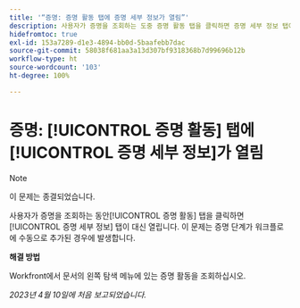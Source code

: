 ```yaml
---
title: '“증명: 증명 활동 탭에 증명 세부 정보가 열림”'
description: 사용자가 증명을 조회하는 도중 증명 활동 탭을 클릭하면 증명 세부 정보 탭이 대신 열립니다. 이 문제는 증명 단계가 워크플로에 수동으로 추가된 경우에 발생합니다.
hidefromtoc: true
exl-id: 153a7289-d1e3-4894-bb0d-5baafebb7dac
source-git-commit: 58038f681aa3a13d307bf9318368b7d99696b12b
workflow-type: ht
source-wordcount: '103'
ht-degree: 100%

---
```


# 증명: [!UICONTROL 증명 활동] 탭에 [!UICONTROL 증명 세부 정보]가 열림

<!--This article is on WF and WFP TOCs-->

<!--Valid issue, live for workaround-->

>[!NOTE]
>
>이 문제는 종결되었습니다.

사용자가 증명을 조회하는 동안[!UICONTROL 증명 활동] 탭을 클릭하면 [!UICONTROL 증명 세부 정보] 탭이 대신 열립니다. 이 문제는 증명 단계가 워크플로에 수동으로 추가된 경우에 발생합니다.

**해결 방법**

Workfront에서 문서의 왼쪽 탐색 메뉴에 있는 증명 활동을 조회하십시오.

_2023년 4월 10일에 처음 보고되었습니다._

